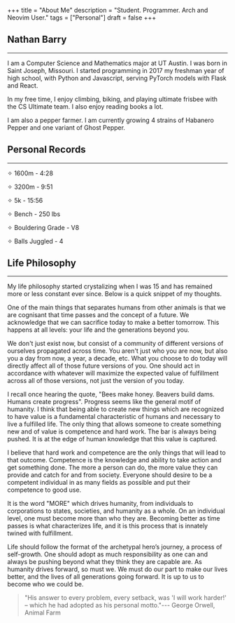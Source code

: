 +++
title = "About Me"
description = "Student. Programmer. Arch and Neovim User."
tags = ["Personal"]
draft = false
+++


## Nathan Barry 
***
I am a Computer Science and Mathematics major at UT Austin. I was born in Saint Joseph, Missouri. I started programming in 2017 my freshman year of high school, with Python and Javascript, serving PyTorch models with Flask and React.

In my free time, I enjoy climbing, biking, and playing ultimate frisbee with the CS Ultimate team. I also enjoy reading books a lot.

I am also a pepper farmer. I am currently growing 4 strains of Habanero Pepper and one variant of Ghost Pepper.



## Personal Records
***
✧ 1600m - 4:28

✧ 3200m - 9:51

✧ 5k - 15:56

✧ Bench - 250 lbs

✧ Bouldering Grade - V8

✧ Balls Juggled - 4



## Life Philosophy
***
My life philosophy started crystalizing when I was 15 and has remained more or less constant ever since. Below is a quick snippet of my thoughts.

One of the main things that separates humans from other animals is that we are cognisant that time passes and the concept of a future. We acknowledge that we can sacrifice today to make a better tomorrow. This happens at all levels: your life and the generations beyond you.

We don't just exist now, but consist of a community of different versions of ourselves propagated across time. You aren't just who you are now, but also you a day from now, a year, a decade, etc. What you choose to do today will directly affect all of those future versions of you. One should act in accordance with whatever will maximize the expected value of fulfillment across all of those versions, not just the version of you today.

I recall once hearing the quote, "Bees make honey. Beavers build dams. Humans create progress". Progress seems like the general motif of humanity. I think that being able to create new things which are recognized to have value is a fundamental characteristic of humans and necessary to live a fulfilled life. The only thing that allows someone to create something new and of value is competence and hard work. The bar is always being pushed. It is at the edge of human knowledge that this value is captured.

I believe that hard work and competence are the only things that will lead to that outcome. Competence is the knowledge and ability to take action and get something done. The more a person can do, the more value they can provide and catch for and from society. Everyone should desire to be a competent individual in as many fields as possible and put their competence to good use.

It is the word "MORE" which drives humanity, from individuals to corporations to states, societies, and humanity as a whole. On an individual level, one must become more than who they are. Becoming better as time passes is what characterizes life, and it is this process that is innately twined with fulfillment.

Life should follow the format of the archetypal hero’s journey, a process of self-growth. One should adopt as much responsibility as one can and always be pushing beyond what they think they are capable are. As humanity drives forward, so must we. We must do our part to make our lives better, and the lives of all generations going forward. It is up to us to become who we could be.

> "His answer to every problem, every setback, was 'I will work harder!' – which he had adopted as his personal motto."--- George Orwell, Animal Farm

